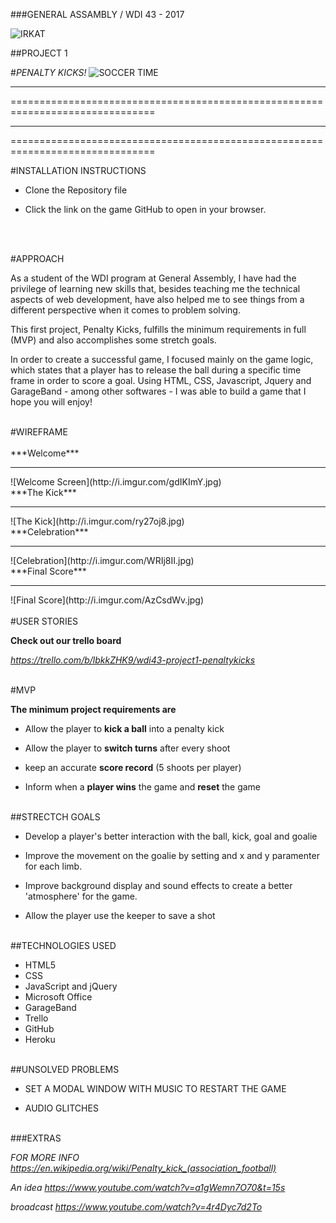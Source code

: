 ###GENERAL ASSAMBLY / WDI 43 - 2017

 ![IRKAT](http://i.imgur.com/xKn2oFy.png?1)


##PROJECT 1

#*PENALTY KICKS!*
![SOCCER TIME](http://i.imgur.com/HRtaR8f.jpg)

*******************************************************************************
===============================================================================
*******************************************************************************
===============================================================================



#INSTALLATION  INSTRUCTIONS
- Clone the Repository file
- Click the link on the game GitHub to open in your browser.
  
  <br>
  <br>
  
#APPROACH

As a student of the WDI program at General Assembly, I have had the privilege of learning new skills that, besides teaching me the technical aspects of web development, have also helped me to see things from a different perspective when it comes to problem solving.

This first project, Penalty Kicks, fulfills the minimum requirements in full (MVP) and also accomplishes some stretch goals.

In order to create a successful game, I focused mainly on the game logic, which states that a player has to release the ball during a specific time frame in order to score a goal. Using HTML, CSS, Javascript, Jquery and GarageBand - among other softwares - I was able to build a game that I hope you will enjoy!

<br>
#WIREFRAME
<br>

<br>
***Welcome***
<hr>
![Welcome Screen](http://i.imgur.com/gdIKImY.jpg)

<br>
***The Kick***
<hr>
![The Kick](http://i.imgur.com/ry27oj8.jpg)

<br>
***Celebration***
<hr>
![Celebration](http://i.imgur.com/WRIj8II.jpg)

<br>
***Final Score***
<hr>
![Final Score](http://i.imgur.com/AzCsdWv.jpg)
<br>


<br>
#USER STORIES
<br>

**Check out our trello board**

 *https://trello.com/b/lbkkZHK9/wdi43-project1-penaltykicks*
 
 
<br>
#MVP
<br>

**The minimum project requirements are**
	
  
  - Allow the player to **kick a ball** into a penalty kick
  
  - Allow the player to **switch turns** after every shoot
  
  - keep an accurate **score record** (5 shoots per player)
  
  - Inform when a **player wins** the game and **reset** the game

<br>
##STRECTCH GOALS
<br>

- Develop a player's better interaction with the ball, kick, goal and goalie

- Improve the movement on the goalie by setting and x and y paramenter for each limb.

- Improve background display and sound effects to create a better 'atmosphere' for
  the game.
  
- Allow the player use the keeper to save a shot

<br>
##TECHNOLOGIES USED
<br>

- HTML5
- CSS
- JavaScript and jQuery
- Microsoft Office
- GarageBand
- Trello
- GitHub
- Heroku


<br>
##UNSOLVED PROBLEMS
<br>

- SET A MODAL WINDOW WITH MUSIC TO RESTART THE GAME

- AUDIO GLITCHES

<br>
###EXTRAS
<br>

 *FOR MORE INFO https://en.wikipedia.org/wiki/Penalty_kick_(association_football)*

 *An idea https://www.youtube.com/watch?v=a1gWemn7O70&t=15s*

 *broadcast https://www.youtube.com/watch?v=4r4Dyc7d2To*
<br>
 
